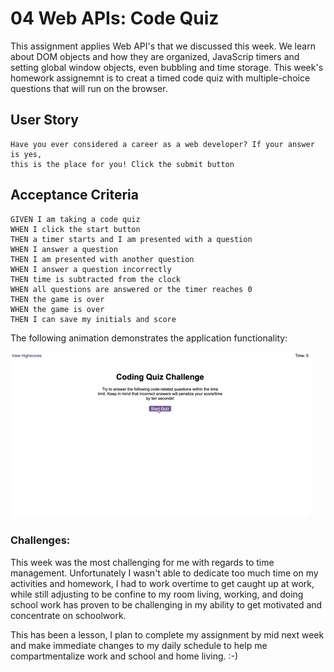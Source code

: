 # 04 Web APIs: Code Quiz

This assignment applies Web API's that we discussed this week. We learn about DOM objects and how they are organized, JavaScrip timers and setting global window objects, even bubbling and time storage.   This week's homework assignemnt is to creat a timed code quiz with multiple-choice questions that will run on the browser. 

## User Story

```
Have you ever considered a career as a web developer? If your answer is yes, 
this is the place for you! Click the submit button 
```

## Acceptance Criteria

```
GIVEN I am taking a code quiz
WHEN I click the start button
THEN a timer starts and I am presented with a question
WHEN I answer a question
THEN I am presented with another question
WHEN I answer a question incorrectly
THEN time is subtracted from the clock
WHEN all questions are answered or the timer reaches 0
THEN the game is over
WHEN the game is over
THEN I can save my initials and score
```

The following animation demonstrates the application functionality:

![code quiz](./Assets/04-web-apis-homework-demo.gif)

### Challenges:  

This week was the most challenging for me with regards to time management.  Unfortunately I wasn't able to dedicate too much time on my activities and homework, I had to work overtime to get caught up at work, while still adjusting to be confine to my room living, working, and doing school work has proven to be challenging in my ability to get motivated and concentrate on schoolwork. 

This has been a lesson, I plan to complete my assignment by mid next week and make immediate changes to my daily schedule to help me compartmentalize work and school and home living. :-)

